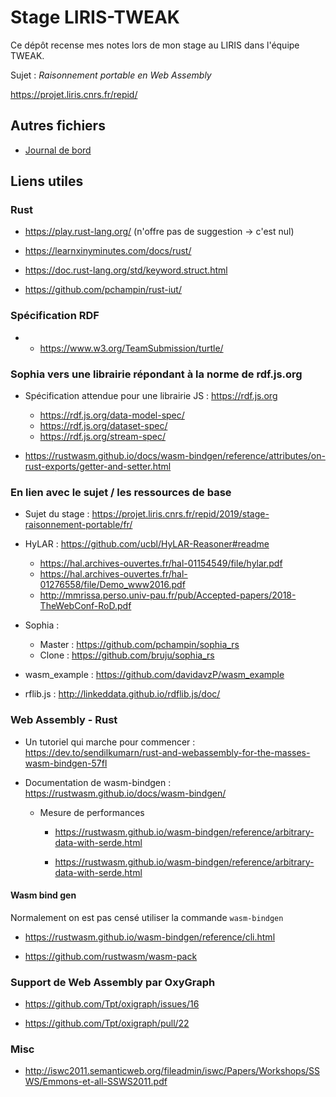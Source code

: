 # Stage LIRIS-TWEAK

Ce dépôt recense mes notes lors de mon stage au LIRIS dans l'équipe TWEAK.

Sujet : *Raisonnement portable en Web Assembly*

https://projet.liris.cnrs.fr/repid/


## Autres fichiers

- [Journal de bord](notes.md)


## Liens utiles


### Rust

- https://play.rust-lang.org/ (n'offre pas de suggestion -> c'est nul)

- https://learnxinyminutes.com/docs/rust/

- https://doc.rust-lang.org/std/keyword.struct.html

- https://github.com/pchampin/rust-iut/


### Spécification RDF

- - https://www.w3.org/TeamSubmission/turtle/





### Sophia vers une librairie répondant à la norme de rdf.js.org


- Spécification attendue pour une librairie JS : https://rdf.js.org
    - https://rdf.js.org/data-model-spec/
    - https://rdf.js.org/dataset-spec/
    - https://rdf.js.org/stream-spec/


- https://rustwasm.github.io/docs/wasm-bindgen/reference/attributes/on-rust-exports/getter-and-setter.html


### En lien avec le sujet / les ressources de base

- Sujet du stage : https://projet.liris.cnrs.fr/repid/2019/stage-raisonnement-portable/fr/

- HyLAR : https://github.com/ucbl/HyLAR-Reasoner#readme
    - https://hal.archives-ouvertes.fr/hal-01154549/file/hylar.pdf
    - https://hal.archives-ouvertes.fr/hal-01276558/file/Demo_www2016.pdf
    - http://mmrissa.perso.univ-pau.fr/pub/Accepted-papers/2018-TheWebConf-RoD.pdf

- Sophia :
    - Master : https://github.com/pchampin/sophia_rs
    - Clone : https://github.com/bruju/sophia_rs

- wasm_example : https://github.com/davidavzP/wasm_example

- rflib.js : http://linkeddata.github.io/rdflib.js/doc/



### Web Assembly - Rust

- Un tutoriel qui marche pour commencer : https://dev.to/sendilkumarn/rust-and-webassembly-for-the-masses-wasm-bindgen-57fl

- Documentation de wasm-bindgen : https://rustwasm.github.io/docs/wasm-bindgen/

    - Mesure de performances
    
        - https://rustwasm.github.io/wasm-bindgen/reference/arbitrary-data-with-serde.html
    
        - https://rustwasm.github.io/wasm-bindgen/reference/arbitrary-data-with-serde.html


#### Wasm bind gen

Normalement on est pas censé utiliser la commande `wasm-bindgen`

- https://rustwasm.github.io/wasm-bindgen/reference/cli.html
    
- https://github.com/rustwasm/wasm-pack



### Support de Web Assembly par OxyGraph

- https://github.com/Tpt/oxigraph/issues/16

- https://github.com/Tpt/oxigraph/pull/22


### Misc

- http://iswc2011.semanticweb.org/fileadmin/iswc/Papers/Workshops/SSWS/Emmons-et-all-SSWS2011.pdf







